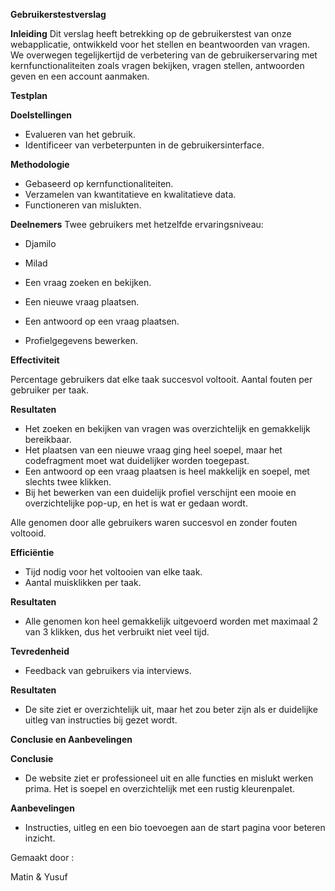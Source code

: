 **Gebruikerstestverslag**

**Inleiding**
Dit verslag heeft betrekking op de gebruikerstest van onze webapplicatie, ontwikkeld voor het stellen en beantwoorden van vragen. We overwegen tegelijkertijd de verbetering van de gebruikerservaring met kernfunctionaliteiten zoals vragen bekijken, vragen stellen, antwoorden geven en een account aanmaken.

**Testplan**

**Doelstellingen**

- Evalueren van het gebruik.
- Identificeer van verbeterpunten in de gebruikersinterface.

**Methodologie**


- Gebaseerd op kernfunctionaliteiten.
- Verzamelen van kwantitatieve en kwalitatieve data.
- Functioneren van mislukten.

**Deelnemers**
Twee gebruikers met hetzelfde ervaringsniveau:

- Djamilo
- Milad


- Een vraag zoeken en bekijken.
- Een nieuwe vraag plaatsen.
- Een antwoord op een vraag plaatsen.
- Profielgegevens bewerken.

**Effectiviteit**

Percentage gebruikers dat elke taak succesvol voltooit.
Aantal fouten per gebruiker per taak.

**Resultaten**


- Het zoeken en bekijken van vragen was overzichtelijk en gemakkelijk bereikbaar.
- Het plaatsen van een nieuwe vraag ging heel soepel, maar het codefragment moet wat duidelijker worden toegepast.
- Een antwoord op een vraag plaatsen is heel makkelijk en soepel, met slechts twee klikken.
- Bij het bewerken van een duidelijk profiel verschijnt een mooie en overzichtelijke pop-up, en het is wat er gedaan wordt.


Alle genomen door alle gebruikers waren succesvol en zonder fouten voltooid.

**Efficiëntie**

- Tijd nodig voor het voltooien van elke taak.
- Aantal muisklikken per taak.


**Resultaten**

- Alle genomen kon heel gemakkelijk uitgevoerd worden met maximaal 2 van 3 klikken, dus het verbruikt niet veel tijd.

**Tevredenheid**

- Feedback van gebruikers via interviews.

**Resultaten**

- De site ziet er overzichtelijk uit, maar het zou beter zijn als er duidelijke uitleg van instructies bij gezet wordt.

**Conclusie en Aanbevelingen**

**Conclusie**
- De website ziet er professioneel uit en alle functies en mislukt werken prima. Het is soepel en overzichtelijk met een rustig kleurenpalet.

**Aanbevelingen**
- Instructies, uitleg en een bio toevoegen aan de start pagina voor beteren inzicht.


Gemaakt door :

Matin & Yusuf
